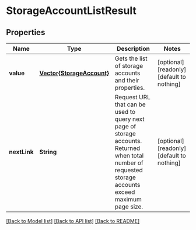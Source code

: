 # StorageAccountListResult


## Properties
Name | Type | Description | Notes
------------ | ------------- | ------------- | -------------
**value** | [**Vector{StorageAccount}**](StorageAccount.md) | Gets the list of storage accounts and their properties. | [optional] [readonly] [default to nothing]
**nextLink** | **String** | Request URL that can be used to query next page of storage accounts. Returned when total number of requested storage accounts exceed maximum page size. | [optional] [readonly] [default to nothing]


[[Back to Model list]](../README.md#models) [[Back to API list]](../README.md#api-endpoints) [[Back to README]](../README.md)


